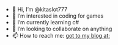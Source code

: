 - 👋 Hi, I’m @kitaslot777
- 👀 I’m interested in coding for games
- 🌱 I’m currently learning c#
- 💞️ I’m looking to collaborate on anything
- 📫 How to reach me: [got to my blog at: ](https://www.terminalbrewhouse.com)

<!---
kitaslot777/kitaslot777 is a ✨ special ✨ repository because its `README.md` (this file) appears on your GitHub profile.
You can click the Preview link to take a look at your changes.
--->
